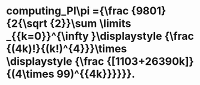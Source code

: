 # computing_PI\pi ={\frac  {9801}{2{\sqrt  {2}}\sum \limits _{{k=0}}^{\infty }\displaystyle {\frac  {(4k)!}{(k!)^{4}}}\times \displaystyle {\frac  {[1103+26390k]}{(4\times 99)^{{4k}}}}}}.